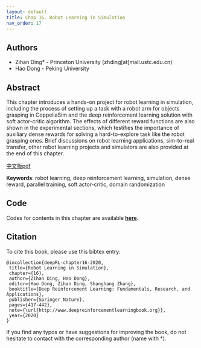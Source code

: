 ```yaml
---
layout: default
title: Chap 16. Robot Learning in Simulation
nav_order: 17
---
```


## Authors

- Zihan Ding* - Princeton University (zhding[at]mail.ustc.edu.cn)
- Hao Dong - Peking University 

## Abstract

This chapter introduces a hands-on project for robot learning in simulation, including the process of setting up a task with a robot arm for objects grasping in CoppeliaSim and the deep reinforcement learning solution with soft actor-critic algorithm. The effects of different reward functions are also shown in the experimental sections, which testifies the importance of auxiliary dense rewards for solving a hard-to-explore task like the robot grasping ones. 
Brief discussions on robot learning applications, sim-to-real transfer, other robot learning projects and simulators are also provided at the end of this chapter. 

[中文版pdf](/assets/pdfs/ch16.pdf)

**Keywords**: robot learning, deep reinforcement learning, simulation, dense reward, parallel training, soft actor-critic, domain randomization

## Code 

Codes for contents in this chapter are available [**here**](https://github.com/deep-reinforcement-learning-book/Chapter16-Robot-Learning-in-Simulation).

## Citation

To cite this book, please use this bibtex entry:

```
@incollection{deepRL-chapter16-2020,
 title={Robot Learning in Simulation},
 chapter={16},
 author={Zihan Ding, Hao Dong},
 editor={Hao Dong, Zihan Ding, Shanghang Zhang},
 booktitle={Deep Reinforcement Learning: Fundamentals, Research, and Applications},
 publisher={Springer Nature},
 pages={417-442},
 note={\url{http://www.deepreinforcementlearningbook.org}},
 year={2020}
}
```



If you find any typos or have suggestions for improving the book, do not hesitate to contact with the corresponding author (name with *).